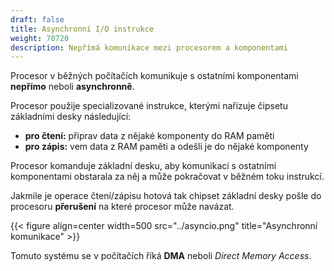 ```yaml
---
draft: false
title: Asynchronní I/O instrukce
weight: 70720
description: Nepřímá komunikace mezi procesorem a komponentami
---
```


Procesor v běžných počítačích komunikuje s ostatními komponentami **nepřímo** neboli **asynchronně**. 

Procesor použije specializované instrukce, kterými nařizuje čipsetu základními desky následující:

- **pro čtení:** připrav data z nějaké komponenty do RAM paměti
- **pro zápis:** vem data z RAM paměti a odešli je do nějaké komponenty

Procesor komanduje základní desku, aby komunikaci s ostatními komponentami obstarala za něj a může pokračovat v běžném toku instrukcí.

Jakmile je operace čtení/zápisu hotová tak chipset základní desky pošle do procesoru **přerušení** na které procesor může navázat.

{{< figure align=center width=500 src="../asyncio.png" title="Asynchronní komunikace" >}}

Tomuto systému se v počítačích říká **DMA** neboli *Direct Memory Access*.